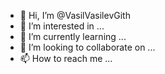 - 👋 Hi, I’m @VasilVasilevGith
- 👀 I’m interested in ...
- 🌱 I’m currently learning ...
- 💞️ I’m looking to collaborate on ...
- 📫 How to reach me ...

<!---
VasilVasilevGith/VasilVasilevGith is a ✨ special ✨ repository because its `README.md` (this file) appears on your GitHub profile.
You can click the Preview link to take a look at your changes.
--->
